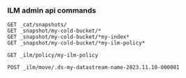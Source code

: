 ### ILM admin api commands
```
GET _cat/snapshots/
GET _snapshot/my-cold-bucket/*
GET _snapshot/my-cold-bucket/*my-index*
GET _snapshot/my-cold-bucket/*my-ilm-policy*
```

```
GET _ilm/policy/my-ilm-policy
```

```
POST _ilm/move/.ds-my-datastream-name-2023.11.10-000001
```